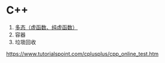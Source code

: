 # C++

1. [多态（虚函数、纯虚函数）](https://sunnycat2013.gitbooks.io/blogs/content/posts/cplusplus/polymorphism.html)
2. 容器
3. 垃圾回收

https://www.tutorialspoint.com/cplusplus/cpp_online_test.htm
